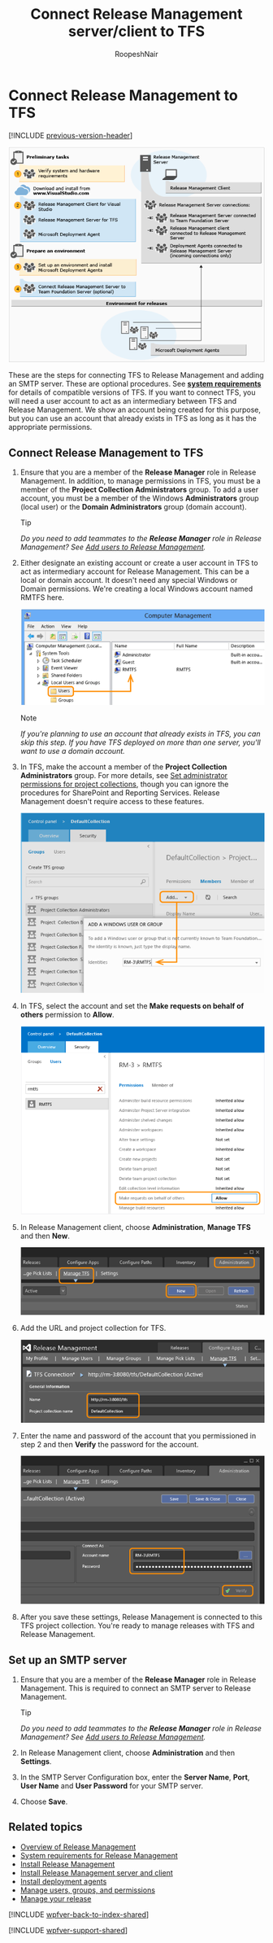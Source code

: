 ﻿---
title: Connect Release Management server/client to TFS
ms.custom: seodec18
description: Learn how you can connect Release Management to Team Foundation Server (TFS) using server and client for VS 2015 and TFS 2015
ms.assetid: CEB0875B-F42A-45F3-B743-D6C522F7E5A6
ms.topic: conceptual
ms.author: ronai
author: RoopeshNair
ms.date: 07/16/2018
monikerRange: '>= tfs-2015'
---

# Connect Release Management to TFS

[!INCLUDE [previous-version-header](../../includes/previous-version-header.md)]

![Installing Release Management on TFS](media/connect-tfs-01.png)

These are the steps for connecting TFS to Release Management and adding an 
SMTP server. These are optional procedures. See 
**[system requirements](system-requirements.md)** 
for details of compatible versions of TFS. If you want to connect TFS, you 
will need a user account to act as an intermediary between TFS and Release
 Management. We show an account being created for this purpose, but you can 
use an account that already exists in TFS as long as it has the appropriate 
permissions.

## Connect Release Management to TFS
 
1. Ensure that you are a member of the **Release Manager** role in Release 
   Management. In addition, to manage permissions in TFS, you must be a member 
   of the **Project Collection Administrators** group. To add a user account, 
   you must be a member of the Windows **Administrators** group (local user) 
   or the **Domain Administrators** group (domain account).

    > [!TIP]
    > _Do you need to add teammates to the **Release Manager** role 
    > in Release Management? See [Add users to Release Management](../add-users-and-groups.md)._

1. Either designate an existing account or create a user account in TFS 
   to act as intermediary account for Release Management. This can be a local 
   or domain account. It doesn't need any special Windows or Domain permissions.
   We're creating a local Windows account named RMTFS here.

   ![Selecting an intermediary account for TFS](media/connect-tfs-02.png)

    > [!NOTE]
    > _If you're planning to use an account that already exists in 
    > TFS, you can skip this step. If you have TFS deployed on more than one 
    > server, you'll want to use a domain account._

1. In TFS, make the account a member of the **Project Collection 
   Administrators** group. For more details, see
   [Set administrator permissions for project collections](../../../../../organizations/security/set-project-collection-level-permissions.md),
   though you can ignore the procedures for SharePoint and Reporting Services.
   Release Management doesn't require access to these features.

   ![Adding the account to the Project Collection Administrators group](media/connect-tfs-03.png)

1. In TFS, select the account and set the **Make requests on behalf of 
   others** permission to **Allow**.

   ![Allowing requests on behalf of others](media/connect-tfs-04.png)

1. In Release Management client, choose **Administration**, **Manage TFS**
   and then **New**.

   ![Opening the TFS management page in Release Management client](media/connect-tfs-05.png)

1. Add the URL and project collection for TFS.

   ![Setting the TFS configuration values in Release Management client](media/connect-tfs-06.png)

1. Enter the name and password of the account that you permissioned in step 2
   and then **Verify** the password for the account.

   ![Setting the connection identity in Release Management client](media/connect-tfs-07.png)

1. After you save these settings, Release Management is connected to this 
   TFS project collection. You're ready to manage releases with TFS and 
   Release Management.

## Set up an SMTP server
 
1. Ensure that you are a member of the **Release Manager** role in Release 
   Management. This is required to connect an SMTP server to Release Management.

    > [!TIP]
    > _Do you need to add teammates to the **Release Manager** role 
   in Release Management? See [Add users to Release Management](../add-users-and-groups.md)._

1. In Release Management client, choose **Administration** and then **Settings**.

1. In the SMTP Server Configuration box, enter the **Server Name**, **Port**,
   **User Name** and **User Password** for your SMTP server.

1. Choose **Save**.

## Related topics

* [Overview of Release Management](../release-management-overview.md)
* [System requirements for Release Management](system-requirements.md)
* [Install Release Management](../install-release-management.md)
* [Install Release Management server and client](install-server-and-client.md)
* [Install deployment agents](install-deployment-agent.md)
* [Manage users, groups, and permissions](../add-users-and-groups.md)
* [Manage your release](../manage-your-release.md) 
  
[!INCLUDE [wpfver-back-to-index-shared](../../includes/wpfver-back-to-index-shared.md)]
 
[!INCLUDE [wpfver-support-shared](../../includes/wpfver-support-shared.md)]
